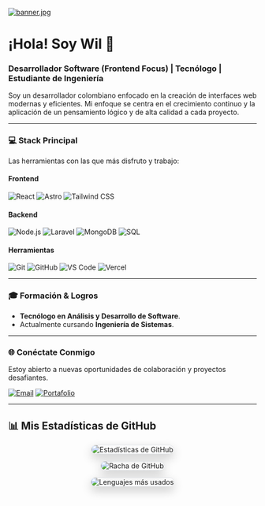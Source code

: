 [![banner.jpg](https://i.postimg.cc/y8hw67DM/banner.jpg)](https://postimg.cc/SnsZDF7d)

# ¡Hola! Soy Wil 👋

### Desarrollador Software (Frontend Focus) | Tecnólogo | Estudiante de Ingeniería

Soy un desarrollador colombiano enfocado en la creación de interfaces web modernas y eficientes. Mi enfoque se centra en el crecimiento continuo y la aplicación de un pensamiento lógico y de alta calidad a cada proyecto.

---

### 💻 Stack Principal

Las herramientas con las que más disfruto y trabajo:

#### Frontend
![React](https://img.shields.io/badge/React-20232A?style=for-the-badge&logo=react&logoColor=61DAFB)
![Astro](https://img.shields.io/badge/Astro-0A0A0A?style=for-the-badge&logo=astro&logoColor=white)
![Tailwind CSS](https://img.shields.io/badge/Tailwind_CSS-38B2AC?style=for-the-badge&logo=tailwind-css&logoColor=white)

#### Backend
![Node.js](https://img.shields.io/badge/Node.js-339933?style=for-the-badge&logo=node.js&logoColor=white)
![Laravel](https://img.shields.io/badge/Laravel-FF2D20?style=for-the-badge&logo=laravel&logoColor=white)
![MongoDB](https://img.shields.io/badge/MongoDB-47A248?style=for-the-badge&logo=mongodb&logoColor=white)
![SQL](https://img.shields.io/badge/SQL-00758F?style=for-the-badge&logo=mysql&logoColor=white)

#### Herramientas
![Git](https://img.shields.io/badge/Git-F05032?style=for-the-badge&logo=git&logoColor=white)
![GitHub](https://img.shields.io/badge/GitHub-181717?style=for-the-badge&logo=github&logoColor=white)
![VS Code](https://img.shields.io/badge/VS_Code-007ACC?style=for-the-badge&logo=visual-studio-code&logoColor=white)
![Vercel](https://img.shields.io/badge/Vercel-000000?style=for-the-badge&logo=vercel&logoColor=white)

---

### 🎓 Formación & Logros

* **Tecnólogo en Análisis y Desarrollo de Software**.
* Actualmente cursando **Ingeniería de Sistemas**.

---

### 🌐 Conéctate Conmigo

Estoy abierto a nuevas oportunidades de colaboración y proyectos desafiantes.

[![Email](https://img.shields.io/badge/Email-D14836?style=for-the-badge&logo=gmail&logoColor=white)](mailto:wilfram2005@gmail.com)
[![Portafolio](https://img.shields.io/badge/Portafolio-000000?style=for-the-badge&logo=vercel&logoColor=white)](https://portfolio-eight-eta-41.vercel.app/)

---

## 📊 Mis Estadísticas de GitHub

<p align="center">
  <img src="https://github-readme-stats.vercel.app/api?username=Wilfram&show_icons=true&theme=radical&count_private=true&hide_rank=false" alt="Estadísticas de GitHub" style="border-radius: 15px; box-shadow: 0 8px 20px rgba(0,0,0,0.2); border: 1px solid #e1e4e8; max-width: 90%;"/>
</p>

<p align="center">
  <img src="https://github-readme-streak-stats.herokuapp.com/?user=Wilfram&theme=radical&hide_border=false" alt="Racha de GitHub" style="border-radius: 15px; box-shadow: 0 8px 20px rgba(0,0,0,0.2); border: 1px solid #e1e4e8; max-width: 90%;"/>
</p>

<p align="center">
  <img src="https://github-readme-stats.vercel.app/api/top-langs/?username=Wilfram&layout=compact&theme=radical" alt="Lenguajes más usados" style="border-radius: 15px; box-shadow: 0 8px 20px rgba(0,0,0,0.2); border: 1px solid #e1e4e8; max-width: 90%;"/>
</p>
